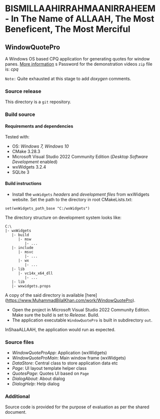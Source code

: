 # BISMILLAAHIRRAHMAANIRRAHEEM - In The Name of ALLAAH, The Most Beneficent, The Most Merciful

## WindowQuotePro

A Windows OS based CPQ application for generating quotes for window panes. [More information](https://www.MuhammadBilalKhan.com/work/WindowQuotePro)
s
Password for the demonstration videos `zip` file is: *cpq*

`Note:` Quite exhausted at this stage to add *doxygen* comments.

### Source release

This directory is a `git` repository.

### Build source

#### Requirements and dependencies

Tested with:

* OS: *Windows 7, Windows 10*
* CMake 3.28.3
* Microsoft Visual Studio 2022 Community Edition (*Desktop Software Development* enabled)
* wxWidgets 3.2.4
* SQLite 3

#### Build instructions

* Install the `wxWidgets` *headers* and *development files* from wxWidgets website. Set the path to the directory in root CMakeLists.txt:

```
set(wxWidgets_path_base "C:/wxWidgets")
```

The directory structure on development system looks like:

```
C:\
|- wxWidgets
   |- build
      |- msw
         |- ...
   |- include
      |- msvc
         |- ...
      |- wx
         |- ...
   |- lib
      |- vc14x_x64_dll
         |- ...
   |- lib
   |- wxwidgets.props
```

A copy of the said directory is available [here] (https://www.MuhammadBilalKhan.com/work/WindowQuotePro).
* Open the project in Microsoft Visual Studio 2022 Community Edition. Make sure the build is set to *Release*. Build.
* The application executable `WindowQuotePro` is built in subdirectory `out`.

InShaaALLAAH, the application would run as expected.

### Source files

* *WindowQuoteProApp*: Application (wxWidgets)
* *WindowQuoteProMain*: Main window frame (wxWidgets)
* *DataStore*: Central class to store application data etc
* *Page*: UI layout template helper class
* *QuotesPage*: Quotes UI based on `Page`
* *DialogAbout*: About dialog
* *DialogHelp*: Help dialog

### Additional

Source code is provided for the purpose of evaluation as per the shared document.
